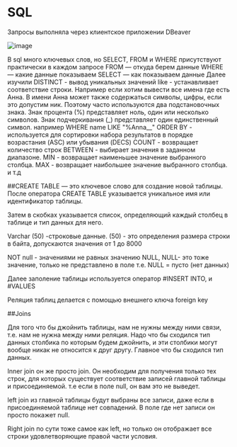 # SQL
Запросы выполняла через клиентское приложении DBeaver

![image](https://idroot.us/wp-content/uploads/2021/06/dbeaver-logo.png)

В sql много ключевых слов, но SELECT, FROM и WHERE присутствуют практически в каждом запросе
FROM — откуда берем данные
WHERE — какие данные показываем
SELECT — как показываем данные
Далее изучили
DISTINCT - вывод уникальных значений
like - устанавливает соответствие строки. Например если хотим вывести все имена где есть Анна.
В имени Анна может также содержаться символы, цифры, если это допустим ник.
Поэтому
часто используются два подстановочных знака.
Знак процента (%) представляет ноль, один или несколько символов.
Знак подчеркивания (_) представляет один единственный символ.
например WHERE name LIKE "%Anna__"
ORDER BY - используется для сортировки набора результатов в порядке возрастания (ASC) или убывания (DECS)
COUNT - возвращает количество строк
BETWEEN - выбирает значения в заданном диапазоне.
MIN - возвращает наименьшее значение выбранного столбца.
MAX - возвращает наибольшее значение выбранного столбца.
и т.д

##CREATE TABLE — это ключевое слово для создание новой таблицы. После оператора CREATE TABLE указывается уникальное имя или идентификатор таблицы.

Затем в скобках указывается список, определяющий каждый столбец в таблице и тип данных для него.

Varchar (50) -строковые данные. (50) - это определения размера строки в байта, допускаются значения от 1 до 8000

NOT null - значениями не равных значению NULL, NULL- это тоже значение, только не представлено в поле т.е. NULL = пусто (нет данных)

Далее заполение таблицы используется оператор #INSERT INTO, и #VALUES

Реляция таблиц делается с помощью внешнего ключа foreign key

##Joins

Для того что бы джойнить таблицы, нам не нужны между ними связи, т.е. нам не нужна между ними реляция. Надо что бы сходился тип данных столбика по которым будем джойнить, и эти столбики могут вообще никак не относится к друг другу. Главное что бы сходился тип данных.

Inner join он же просто join. Он необходим для получения только тех строк, для которых существует соответствие записей главной таблицы и присоединяемой. т.е если в поле null, он вам это не выведет.

left join из главной таблицы будут выбраны все записи, даже если в присоединяемой таблице нет совпадений. В поле где нет записи он просто покажет null.

Right join по сути тоже самое как left, но только он отображает все строки удовлетворяющие правой части условия.
